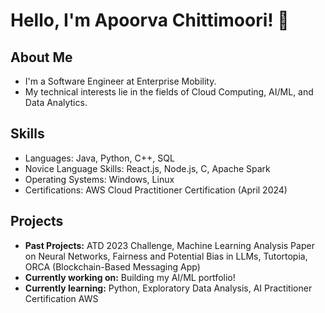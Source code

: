 # Hello, I'm Apoorva Chittimoori! 👋

## About Me
- I'm a Software Engineer at Enterprise Mobility.
- My technical interests lie in the fields of Cloud Computing, AI/ML, and Data Analytics.

## Skills
- Languages: Java, Python, C++, SQL
- Novice Language Skills: React.js, Node.js, C, Apache Spark
- Operating Systems: Windows, Linux
- Certifications: AWS Cloud Practitioner Certification (April 2024)

## Projects
- **Past Projects:** ATD 2023 Challenge, Machine Learning Analysis Paper on Neural Networks, Fairness and Potential Bias in LLMs, Tutortopia, ORCA (Blockchain-Based Messaging App)
- **Currently working on:** Building my AI/ML portfolio!
- **Currently learning:** Python, Exploratory Data Analysis, AI Practitioner Certification AWS



